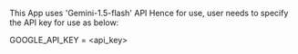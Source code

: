 This App uses 'Gemini-1.5-flash' API
Hence for use, user needs to specify the API key for use as below:

GOOGLE_API_KEY = <api_key>
